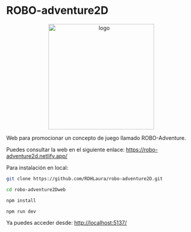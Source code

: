 # ROBO-adventure2D

<p align="center">
<img width="280" alt="logo" src="https://user-images.githubusercontent.com/92323915/219405909-1aa356fe-703c-4b9c-9728-76683c8f7d7f.png">
</p>

Web para promocionar un concepto de juego llamado ROBO-Adventure.

Puedes consultar la web en el siguiente enlace: https://robo-adventure2d.netlify.app/

Para instalación en local:


```bash
git clone https://github.com/RDHLaura/robo-adventure2D.git
```


```bash
cd robo-adventure2Dweb
```

```bash
npm install
```


```bash
npm run dev
```

Ya puedes acceder desde: [http://localhost:5137/](http://localhost:5137/)
